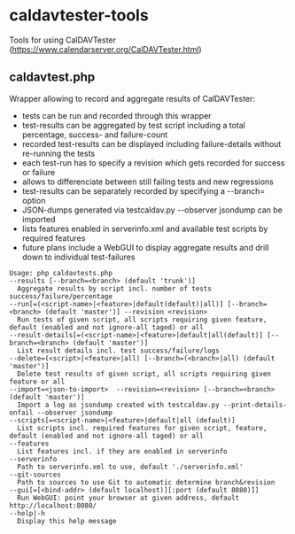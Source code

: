 # caldavtester-tools
Tools for using CalDAVTester (https://www.calendarserver.org/CalDAVTester.html)

## caldavtest.php
Wrapper allowing to record and aggregate results of CalDAVTester:
* tests can be run and recorded through this wrapper
* test-results can be aggregated by test script including a total percentage, success- and failure-count
* recorded test-results can be displayed including failure-details without re-running the tests
* each test-run has to specify a revision which gets recorded for success or failure
* allows to differenciate between still failing tests and new regressions
* test-results can be separately recorded by specifying a --branch=<branch> option
* JSON-dumps generated via testcaldav.py --observer jsondump can be imported
* lists features enabled in serverinfo.xml and available test scripts by required features
* future plans include a WebGUI to display aggregate results and drill down to individual test-failures
```
Usage: php caldavtests.php
--results [--branch=<branch> (default 'trunk')]
  Aggregate results by script incl. number of tests success/failure/percentage
--run[=(<script-name>|<feature>|default(default)|all)] [--branch=<branch> (default 'master')] --revision <revision>
  Run tests of given script, all scripts requiring given feature, default (enabled and not ignore-all taged) or all
--result-details[=(<script-name>|<feature>|default|all(default)] [--branch=<branch> (default 'master')]
  List result details incl. test success/failure/logs
--delete=(<script>|<feature>|all) [--branch=(<branch>|all) (default 'master')]
  Delete test results of given script, all scripts requiring given feature or all
--import=<json-to-import>  --revision=<revision> [--branch=<branch> (default 'master')]
  Import a log as jsondump created with testcaldav.py --print-details-onfail --observer jsondump
--scripts[=<script-name>|<feature>|default|all (default)]
  List scripts incl. required features for given script, feature, default (enabled and not ignore-all taged) or all
--features
  List features incl. if they are enabled in serverinfo
--serverinfo
  Path to serverinfo.xml to use, default './serverinfo.xml'
--git-sources
  Path to sources to use Git to automatic determine branch&revision
--gui[=[<bind-addr> (default localhost)][:port (default 8080)]]
  Run WebGUI: point your browser at given address, default http://localhost:8080/
--help|-h
  Display this help message
  ```
